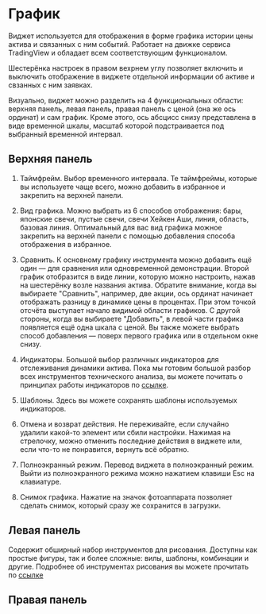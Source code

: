 # График 
Виджет используется для отображения в форме графика истории цены актива и связанных с ним событий. Работает на движке сервиса TradingView и обладает всем соответствующим функционалом. 

Шестерёнка настроек в правом вехрнем углу позволяет включить и выключить отображение в виджете отдельной информации об активе и свзанных с ним заявках.  

Визуально, виджет можно разделить на 4 функциональных области: верхняя панель, левая панель, правая панель с ценой (она же ось ординат) и сам график. Кроме этого, ось абсцисс снизу представлена в виде временной шкалы, масштаб которой подстраивается под выбранный временной интервал.  

## Верхняя панель

1. Таймфрейм. Выбор временного интервала. Те таймфреймы, которые вы используете чаще всего, можно добавить в избранное и закрепить на верхней панели.

2. Вид графика. Можно выбрать из 6 способов отображения: бары, японские свечи, пустые свечи, свечи Хейкен Аши, линия, область, базовая линия. Оптимальный для вас вид графика можное закрепить на верхней панели с помощью добавления способа отображения в избранное. 

3. Сравнить. К основному графику инструмента можно добавить ещё один — для сравнения или одновременной демонстрации. Второй график отобразится в виде линии, которую можно настроить, нажав на шестерёнку возле названия актива. Обратите внимание, когда вы выбираете "Сравнить", например, две акции, ось ординат начинает отображать разницу в динамике цены в процентах. При этом точкой отсчёта выступает начало видимой области графиков. С другой стороны, когда вы выбираете "Добавить", в левой части графика появляется ещё одна шкала с ценой. Вы также можете выбрать способ добавления — поверх первого графика или в отдельном окне снизу.    

4. Индикаторы. Большой выбор различных индикаторов для отслеживания динамики актива. Пока мы готовим большой разбор всех инструментов технического анализа, вы можете почитать о принципах работы индикаторов по [ссылке](https://ru.tradingview.com/support/folders/43000547458/). 

5. Шаблоны. Здесь вы можете сохранять шаблоны используемых индикаторов. 

6. Отмена и возврат действия. Не переживайте, если случайно удалили какой-то элемент или сбили настройки. Нажимая на стрелочку, можно отменить последние действия в виджете или, если что-то не понравится, вернуть всё обратно.  

7. Полноэкранный режим. Перевод виджета в полноэкранный режим. Выйти из полноэкранного режима можно нажатием клавиши Esc на клавиатуре. 

9. Снимок графика. Нажатие на значок фотоаппарата позволяет сделать снимок, который сразу же сохранится в загрузки.  

## Левая панель 

Содержит обширный набор инструментов для рисования. Доступны как простые фигуры, так и более сложные: вилы, шаблоны, комбинации и другие. Подробнее об инструментах рисования вы можете прочитать по [ссылке](https://ru.tradingview.com/support/folders/43000547459/) 

## Правая панель
